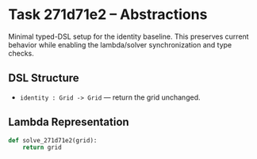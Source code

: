# Task 271d71e2 – Abstractions

Minimal typed-DSL setup for the identity baseline. This preserves current behavior while enabling the lambda/solver synchronization and type checks.

## DSL Structure
- `identity : Grid -> Grid` — return the grid unchanged.

## Lambda Representation

```python
def solve_271d71e2(grid):
    return grid
```
